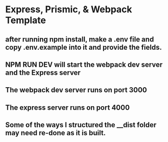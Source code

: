 # Express, Prismic, & Webpack Template

## after running npm install, make a .env file and copy .env.example into it and provide the fields.

## NPM RUN DEV will start the webpack dev server and the Express server

## The webpack dev server runs on port 3000

## The express server runs on port 4000

## Some of the ways I structured the \_\_dist folder may need re-done as it is built.

